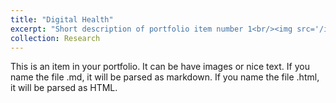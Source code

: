 ```yaml
---
title: "Digital Health"
excerpt: "Short description of portfolio item number 1<br/><img src='/images/500x300.png'>"
collection: Research
---
```


This is an item in your portfolio. It can be have images or nice text. If you name the file .md, it will be parsed as markdown. If you name the file .html, it will be parsed as HTML. 
